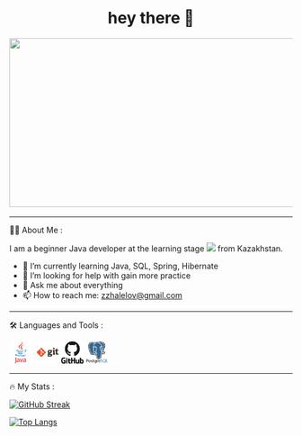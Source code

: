 <div id="header" align="center">
  <img src="" width="100"/>
  <!-- <div id="badges">
  <a href="your-linkedin-URL">
    <img src="https://img.shields.io/badge/LinkedIn-blue?style=for-the-badge&logo=linkedin&logoColor=white" alt="LinkedIn Badge"/>
  </a>
</div>
  <img src="https://komarev.com/ghpvc/?username=your-github-zzhalelov&style=flat-square&color=blue" alt=""/> -->
  <h1>
  hey there 👋
</h1>
</div>

<div align="center">
  <img src="https://media.giphy.com/media/dWesBcTLavkZuG35MI/giphy.gif" width="600" height="300"/>
</div>

---

:man_technologist: About Me :

I am a beginner Java developer at the learning stage <img src="https://media.giphy.com/media/WUlplcMpOCEmTGBtBW/giphy.gif" width="30"> from Kazakhstan.
- 🌱 I’m currently learning Java, SQL, Spring, Hibernate
- 🤔 I’m looking for help with gain more practice
- 💬 Ask me about everything
- 📫 How to reach me: zzhalelov@gmail.com

---
 
:hammer_and_wrench: Languages and Tools :
<div>
  <img src="https://github.com/devicons/devicon/blob/master/icons/java/java-original-wordmark.svg" title="Java" alt="Java" width="40" height="40"/>&nbsp;
  <img src="https://github.com/devicons/devicon/blob/master/icons/git/git-original-wordmark.svg" title="Git" **alt="Git" width="40" height="40"/>
  <img src="https://github.com/devicons/devicon/blob/master/icons/github/github-original-wordmark.svg" title="Github" **alt="Git" width="40" height="40"/>
  <img src="https://github.com/devicons/devicon/blob/master/icons/postgresql/postgresql-original-wordmark.svg" title="Github" **alt="Git" width="40" height="40"/>
</div>

---

:fire: My Stats :

[![GitHub Streak](http://github-readme-streak-stats.herokuapp.com?user=zzhalelov&theme=dark&background=000000)](https://git.io/streak-stats)

[![Top Langs](https://github-readme-stats.vercel.app/api/top-langs/?username=zzhalelov&layout=compact&theme=vision-friendly-dark)](https://github.com/anuraghazra/github-readme-stats)

<!--
**zzhalelov/zzhalelov** is a ✨ _special_ ✨ repository because its `README.md` (this file) appears on your GitHub profile.

Here are some ideas to get you started:

- 🔭 I’m currently working on ...
- 🌱 I’m currently learning ...
- 👯 I’m looking to collaborate on ...
- 🤔 I’m looking for help with ...
- 💬 Ask me about ...
- 📫 How to reach me: ...
- 😄 Pronouns: ...
- ⚡ Fun fact: ...
-->
